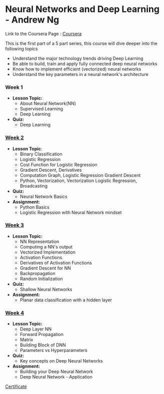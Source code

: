 # Neural Networks and Deep Learning - Andrew Ng
Link to the Coursera Page : [Coursera](https://www.coursera.org/learn/neural-networks-deep-learning)<br />

This is the first part of a 5 part series, this course will dive deeper into the following topics

* Understand the major technology trends driving Deep Learning
* Be able to build, train and apply fully connected deep neural networks
* Know how to implement efficient (vectorized) neural networks
* Understand the key parameters in a neural network's architecture

### Week 1
* **Lesson Topic:**
  * About Neural Network(NN)
  * Supervised Learning
  * Deep Learning
* **Quiz:** 
  * Deep Learning
### [Week 2](https://github.com/XXDIL/ML-Specialisation-By-Andrew-Ng/tree/master/ML-Specialization/Neural%20Networks%20and%20Deep%20Learning/Week2)
* **Lesson Topic**: 
  * Binary Classification
  * Logistic Regression
  * Cost Function for Logistic Regression
  * Gradient Descent, Derivatives
  * Computation Graph, Logistic Regression Gradient Descent
  * Python, Vectorization, Vectorization Logistic Regression, Broadcasting
* **Quiz:**
  * Neural Network Basics
* **Assignment:**
  * Python Basics
  * Logistic Regression with Neural Network mindset
  
### [Week 3](https://github.com/XXDIL/ML-Specialisation-By-Andrew-Ng/tree/master/ML-Specialization/Neural%20Networks%20and%20Deep%20Learning/Week3)
* **Lesson Topic:**
  * NN Representation
  * Computing a NN's output
  * Vectorized Implementation
  * Activation Functions
  * Derivatives of Activation Functions
  * Gradient Descent for NN
  * Backpropagation
  * Random Initialization
* **Quiz:**
  * Shallow Neural Networks
* **Assignment:** 
  * Planar data classification with a hidden layer
### [Week 4](https://github.com/XXDIL/ML-Specialisation-By-Andrew-Ng/tree/master/ML-Specialization/Neural%20Networks%20and%20Deep%20Learning/Week4)
* **Lesson Topic:** 
  * Deep Layer NN
  * Forward Propagation
  * Matrix
  * Building Block of DNN
  * Parameters vs Hyperparameters
* **Quiz:** 
  * Key concepts on Deep Neural Networks
* **Assignment:** 
  * Building your Deep Neural Network
  * Deep Neural Network - Application
  
[Certificate](https://github.com/XXDIL/ML-Specialisation-By-Andrew-Ng/blob/master/ML-Specialization/Neural%20Networks%20and%20Deep%20Learning/Coursera%20F8JGEKVJCBE9.pdf)
